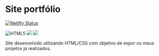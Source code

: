 # Site portfólio

[![Netlify Status](https://api.netlify.com/api/v1/badges/5cd09899-5d91-4504-9cd3-f1bcc7c011ba/deploy-status)](https://app.netlify.com/sites/carlos-magnum/deploys)


![HTML5](https://img.shields.io/badge/HTML5-E34F26?style=for-the-badge&logo=html5&logoColor=white)
<img src="https://img.shields.io/badge/CSS3-1572B6?style=for-the-badge&logo=css3&logoColor=white"/>
<img src="https://img.shields.io/badge/Visual_Studio_Code-0078D4?style=for-the-badge&logo=visual%20studio%20code&logoColor=white"/>

Site desenvolvido utilizando HTML/CSS com objetivo de expor os meus projetos já realizados.
